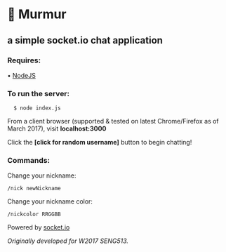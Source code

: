 # :speech_balloon: Murmur 
## a simple socket.io chat application

### Requires:
  • [NodeJS](https://nodejs.org/en/)

### To run the server:
```
  $ node index.js
```
From a client browser (supported & tested on latest Chrome/Firefox as of March 2017), visit **localhost:3000**

Click the **[click for random username]** button to begin chatting!

### Commands: 
  Change your nickname:
```
/nick newNickname
```
  Change your nickname color:
```
/nickcolor RRGGBB
```

Powered by [socket.io](https://socket.io/)

_Originally developed for W2017 SENG513._
